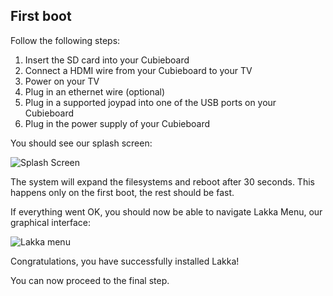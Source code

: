 ## First boot

Follow the following steps:

1.  Insert the SD card into your Cubieboard
2.  Connect a HDMI wire from your Cubieboard to your TV
3.  Power on your TV
4.  Plug in an ethernet wire (optional)
5.  Plug in a supported joypad into one of the USB ports on your Cubieboard
6.  Plug in the power supply of your Cubieboard

You should see our splash screen:

![Splash Screen](/images/splash.png)

The system will expand the filesystems and reboot after 30 seconds. This happens only on the first boot, the rest should be fast.

If everything went OK, you should now be able to navigate Lakka Menu, our graphical interface:

![Lakka menu](/images/lakkamenu.png)

Congratulations, you have successfully installed Lakka!

You can now proceed to the final step.
